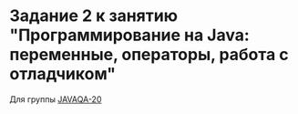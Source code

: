 # Задание 2 к занятию "Программирование на Java: переменные, операторы, работа с отладчиком"

Для группы [JAVAQA-20](https://github.com/netology-code/javaqa-homeworks/tree/master/programming) 